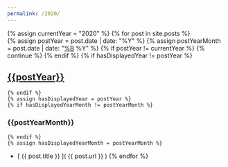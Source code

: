 ```yaml
---
permalink: /2020/
---
```

{% assign currentYear = "2020" %}
{% for post in site.posts %}  
    {% assign postYear = post.date | date: "%Y" %}
    {% assign postYearMonth = post.date | date: "[%B](%m) %Y" %}
    {% if postYear != currentYear %}
        {% continue %}
    {% endif %}
    {% if hasDisplayedYear != postYear %}
## [{{postYear}}](.)    
    {% endif %}
    {% assign hasDisplayedYear = postYear %}
    {% if hasDisplayedYearMonth != postYearMonth %}
### {{postYearMonth}}    
    {% endif %}
    {% assign hasDisplayedYearMonth = postYearMonth %} 
* [ {{ post.title }} ]( {{ post.url }} )
{% endfor %}
